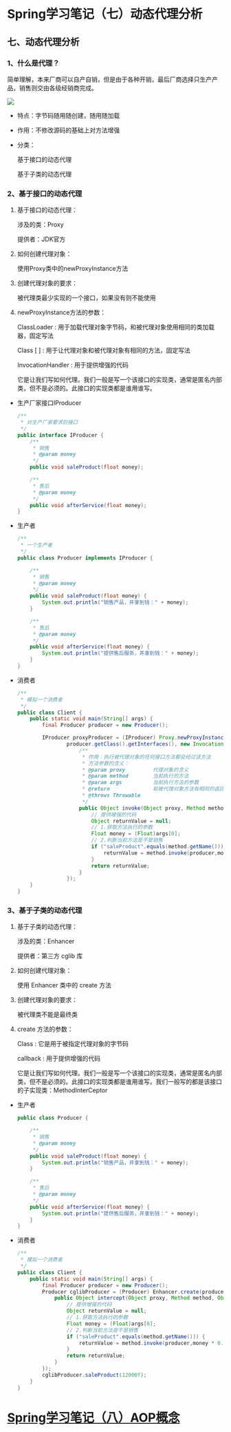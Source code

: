# Spring学习笔记（七）动态代理分析

## 七、动态代理分析

### 1、什么是代理？

简单理解，本来厂商可以自产自销，但是由于各种开销，最后厂商选择只生产产品，销售则交由各级经销商完成。

![](-d7c45db4-1f69-4b5c-b5f5-a9624176e6f8.png)

- 特点：字节码随用随创建，随用随加载
- 作用：不修改源码的基础上对方法增强
- 分类：

    基于接口的动态代理

    基于子类的动态代理

### 2、基于接口的动态代理

1. 基于接口的动态代理：

    涉及的类：Proxy

    提供者：JDK官方

2. 如何创建代理对象：

    使用Proxy类中的newProxyInstance方法

3. 创建代理对象的要求：

    被代理类最少实现的一个接口，如果没有则不能使用

4. newProxyInstance方法的参数：

    ClassLoader : 用于加载代理对象字节码，和被代理对象使用相同的类加载器，固定写法

    Class [ ] : 用于让代理对象和被代理对象有相同的方法，固定写法

    InvocationHandler : 用于提供增强的代码

    它是让我们写如何代理。我们一般是写一个该接口的实现类，通常是匿名内部类，但不是必须的。此接口的实现类都是谁用谁写。

- 生产厂家接口IProducer

    ```java
    /**
     * 对生产厂家要求的接口
     */
    public interface IProducer {
        /**
         * 销售
         * @param money
         */
        public void saleProduct(float money);
    
        /**
         * 售后
         * @param money
         */
        public void afterService(float money);
    }
    ```

- 生产者

    ```java
    /**
     * 一个生产者
     */
    public class Producer implements IProducer {
    
        /**
         * 销售
         * @param money
         */
        public void saleProduct(float money) {
            System.out.println("销售产品，并拿到钱：" + money);
        }
    
        /**
         * 售后
         * @param money
         */
        public void afterService(float money) {
            System.out.println("提供售后服务，并拿到钱：" + money);
        }
    }
    ```

- 消费者

    ```java
    /**
     * 模拟一个消费者
     */
    public class Client {
        public static void main(String[] args) {
            final Producer producer = new Producer();
    
            IProducer proxyProducer = (IProducer) Proxy.newProxyInstance(producer.getClass().getClassLoader(),
                    producer.getClass().getInterfaces(), new InvocationHandler() {
                        /**
                         * 作用：执行被代理对象的任何接口方法都会经过该方法
                         * 方法参数的含义：
                         * @param proxy         代理对象的含义
                         * @param method        当前执行的方法
                         * @param args          当前执行方法的参数
                         * @return              和被代理对象方法有相同的返回值
                         * @throws Throwable
                         */
                        public Object invoke(Object proxy, Method method, Object[] args) throws Throwable {
                            // 提供增强的代码
                            Object returnValue = null;
                            // 1.获取方法执行的参数
                            Float money = (Float)args[0];
                            // 2.判断当前方法是不是销售
                            if ("saleProduct".equals(method.getName())) {
                                returnValue = method.invoke(producer,money * 0.8f);
                            }
                            return returnValue;
                        }
                    });
        }
    }
    ```

### 3、基于子类的动态代理

1. 基于子类的动态代理：

    涉及的类：Enhancer

    提供者：第三方 cglib 库

2.  如何创建代理对象：

    使用 Enhancer 类中的 create 方法

3. 创建代理对象的要求：

    被代理类不能是最终类

4. create 方法的参数：

    Class : 它是用于被指定代理对象的字节码

    callback : 用于提供增强的代码

    它是让我们写如何代理。我们一般是写一个该接口的实现类，通常是匿名内部类，但不是必须的。此接口的实现类都是谁用谁写。我们一般写的都是该接口的子实现类：MethodInterCeptor

- 生产者

    ```java
    public class Producer {
    
        /**
         * 销售
         * @param money
         */
        public void saleProduct(float money) {
            System.out.println("销售产品，并拿到钱：" + money);
        }
    
        /**
         * 售后
         * @param money
         */
        public void afterService(float money) {
            System.out.println("提供售后服务，并拿到钱：" + money);
        }
    }
    ```
    

- 消费者

    ```java
    /**
     * 模拟一个消费者
     */
    public class Client {
        public static void main(String[] args) {
            final Producer producer = new Producer();
            Producer cglibProducer = (Producer) Enhancer.create(producer.getClass(), new MethodInterceptor() {
                public Object intercept(Object proxy, Method method, Object[] args, MethodProxy methodProxy) throws Throwable {
                    // 提供增强的代码
                    Object returnValue = null;
                    // 1.获取方法执行的参数
                    Float money = (Float)args[0];
                    // 2.判断当前方法是不是销售
                    if ("saleProduct".equals(method.getName())) {
                        returnValue = method.invoke(producer,money * 0.8f);
                    }
                    return returnValue;
                }
            });
            cglibProducer.saleProduct(12000f);
        }
    }
    ```
    

# [Spring学习笔记（八）AOP概念](Spring学习笔记（八）AOP概念.md)